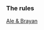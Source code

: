 ### The rules

<a href="https://xthecapx.github.io/quantum-react-js/#/chsh" target="_href" class="btn btn-secondary btn-lg text-light">Ale &amp; Brayan</a>

<!-- 1. Ale and Brayan need to figure out how to beat the Referee.
2. The Referee will ask a one-bit question, such as 0 or 1.
3. These are the winning conditions

| x, y | win | lose | 
|---|---|---|
| (0, 0) | a === b | a !== b |
| (0, 1) | a === b | a !== b |
| (1, 0) | a === b | a !== b |
| (1, 1) | a !== b | a === b | -->